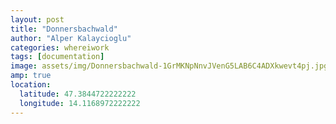 ```yaml
---
layout: post
title: "Donnersbachwald"
author: "Alper Kalaycioglu"
categories: whereiwork
tags: [documentation]
image: assets/img/Donnersbachwald-1GrMKNpNnvJVenG5LAB6C4ADXkwevt4pj.jpg
amp: true
location:
  latitude: 47.3844722222222
  longitude: 14.1168972222222
---
```

